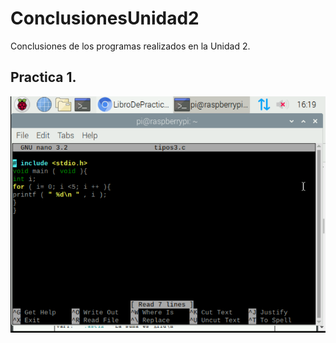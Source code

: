 # ConclusionesUnidad2
Conclusiones de los programas realizados en la Unidad 2.

## Practica 1.
![](/codigo1.png)



